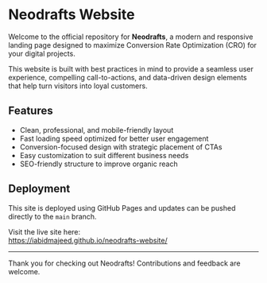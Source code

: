 # Neodrafts Website

Welcome to the official repository for **Neodrafts**, a modern and responsive landing page designed to maximize Conversion Rate Optimization (CRO) for your digital projects.

This website is built with best practices in mind to provide a seamless user experience, compelling call-to-actions, and data-driven design elements that help turn visitors into loyal customers.

## Features

- Clean, professional, and mobile-friendly layout  
- Fast loading speed optimized for better user engagement  
- Conversion-focused design with strategic placement of CTAs  
- Easy customization to suit different business needs  
- SEO-friendly structure to improve organic reach  

## Deployment

This site is deployed using GitHub Pages and updates can be pushed directly to the `main` branch. 

Visit the live site here:  
https://iabidmajeed.github.io/neodrafts-website/

---

Thank you for checking out Neodrafts! Contributions and feedback are welcome.
